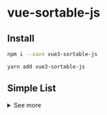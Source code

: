 # vue-sortable-js

## Install
```bash
npm i --save vue3-sortable-js

yarn add vue3-sortable-js
```

## Simple List
<details>
  <summary>See more</summary>
  
  ```vue
  <VueSortableJs v-model:list="demoList" :options="sortableOptions">
    <template #item="{ element, index }">
      <div class="list-item">{{ element }} {{ index }}</div>
    </template>
  </VueSortableJs>

  <script>
  export default {
    components: {
      VueSortableJs,
    },
    setup() {
      const demoList = ref(["Vue", "Sortable", "Plugin"]);

      const sortableOptions = ref({
        animation: 150,
      });

      return { demoList, sortableOptions };
    },
  };
  </script>
  ```
</details>

